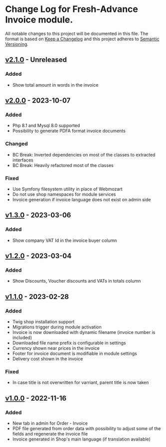 # Change Log for Fresh-Advance Invoice module.

All notable changes to this project will be documented in this file.
The format is based on [Keep a Changelog](http://keepachangelog.com/)
and this project adheres to [Semantic Versioning](http://semver.org/).

## [v2.1.0] - Unreleased

### Added
- Show total amount in words in the invoice

## [v2.0.0] - 2023-10-07

### Added
- Php 8.1 and Mysql 8.0 supported
- Possibility to generate PDFA format invoice documents

### Changed
- BC Break: Inverted dependencies on most of the classes to extracted interfaces
- BC Break: Heavily refactored most of the classes

### Fixed
- Use Symfony filesystem utility in place of Webmozart
- Do not use shop namespaces for module services
- Invoice generation if invoice language does not exist on admin side

## [v1.3.0] - 2023-03-06

### Added
- Show company VAT Id in the invoice buyer column

## [v1.2.0] - 2023-03-04

### Added
- Show Discounts, Voucher discounts and VATs in totals column

## [v1.1.0] - 2023-02-28

### Added
- Twig shop installation support
- Migrations trigger during module activation
- Invoice is now downloaded with dynamic filename (invoice number is included)
- Downloaded file name prefix is configurable in settings
- Currency shown near prices in the invoice
- Footer for invoice document is modifiable in module settings
- Delivery cost shown in the invoice

### Fixed
- In case title is not overwritten for varriant, parent title is now taken

## [v1.0.0] - 2022-11-16

### Added
- New tab in admin for Order - Invoice
- PDF file generated from order data with possibility to adjust some of the fields and regenerate the invoice file
- Invoice generated in Shop's main language (if translation available)

[v2.1.0]: https://github.com/Fresh-Advance/Invoice/compare/v2.0.0...v2.1.0
[v2.0.0]: https://github.com/Fresh-Advance/Invoice/compare/v1.3.0...v2.0.0
[v1.3.0]: https://github.com/Fresh-Advance/Invoice/compare/v1.2.0...v1.3.0
[v1.2.0]: https://github.com/Fresh-Advance/Invoice/compare/v1.1.0...v1.2.0
[v1.1.0]: https://github.com/Fresh-Advance/Invoice/compare/v1.0.0...v1.1.0
[v1.0.0]: https://github.com/Fresh-Advance/Invoice/compare/6e6618ba66...v1.0.0
